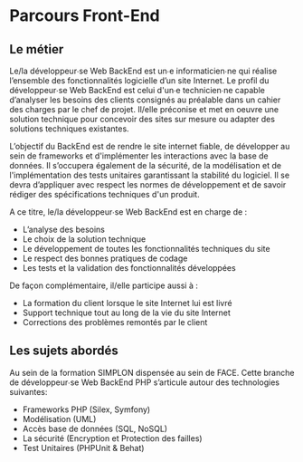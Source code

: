 # Parcours Front-End
## Le métier
Le/la développeur∙se Web BackEnd est un∙e informaticien∙ne qui réalise l’ensemble des fonctionnalités logicielle d’un site Internet. Le profil du développeur∙se Web BackEnd est celui d'un∙e technicien∙ne capable d’analyser les besoins des clients consignés au préalable dans un cahier des charges par le chef de projet. Il/elle préconise et met en oeuvre une solution technique pour concevoir des sites sur mesure ou adapter des solutions techniques existantes. 

L’objectif du Back­End est de rendre le site internet fiable, de développer au sein de frameworks et d'implémenter les interactions avec la base de données. Il s’occupera également de la sécurité, de la modélisation et de l'implémentation des tests unitaires garantissant la stabilité du logiciel.
Il se devra d’appliquer avec respect les normes de développement et de savoir rédiger des spécifications techniques d'un produit.
 
A ce titre, le/la développeur∙se Web BackEnd est en charge de : 
* L’analyse des besoins  
* Le choix de la solution technique  
* Le développement de toutes les fonctionnalités techniques du site  
* Le respect des bonnes pratiques de codage  
* Les tests et la validation des fonctionnalités développées 

De façon complémentaire, il/elle participe aussi à : 
* La formation du client lorsque le site Internet lui est livré 
* Support technique tout au long de la vie du site Internet  
* Corrections des problèmes remontés par le client 

## Les sujets abordés

 Au sein de la formation SIMPLON dispensée au sein de FACE. Cette branche de développeur∙se Web BackEnd PHP s’articule autour des technologies suivantes:

* Frameworks PHP (Silex, Symfony)
* Modélisation (UML)
* Accès base de données (SQL, NoSQL)
* La sécurité (Encryption et Protection des failles)
* Test Unitaires (PHPUnit & Behat)






